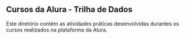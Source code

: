 ## Cursos da Alura - Trilha de Dados

Este diretório contém as atividades práticas desenvolvidas durantes os cursos realizados na plataforma da Alura.